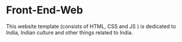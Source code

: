 # Front-End-Web

This website template (consists of HTML, CSS and JS ) is dedicated to India, Indian culture and other things related to India.
